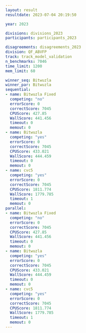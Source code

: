 ```yaml
---
layout: result
resultdate: 2023-07-04 20:19:50

year: 2023

divisions: divisions_2023
participants: participants_2023

disagreements: disagreements_2023
division: QF_ABVFP
track: track_model_validation
n_benchmarks: 7046
time_limit: 1200
mem_limit: 60

winner_seq: Bitwuzla
winner_par: Bitwuzla
sequential:
- name: Bitwuzla Fixed
  competing: "no"
  errorScore: 0
  correctScore: 7045
  CPUScore: 427.85
  WallScore: 441.456
  timeout: 0
  memout: 0
- name: Bitwuzla
  competing: "yes"
  errorScore: 0
  correctScore: 7045
  CPUScore: 433.021
  WallScore: 444.459
  timeout: 0
  memout: 0
- name: cvc5
  competing: "yes"
  errorScore: 0
  correctScore: 7045
  CPUScore: 1811.774
  WallScore: 1779.785
  timeout: 1
  memout: 0
parallel:
- name: Bitwuzla Fixed
  competing: "no"
  errorScore: 0
  correctScore: 7045
  CPUScore: 427.85
  WallScore: 441.456
  timeout: 0
  memout: 0
- name: Bitwuzla
  competing: "yes"
  errorScore: 0
  correctScore: 7045
  CPUScore: 433.021
  WallScore: 444.459
  timeout: 0
  memout: 0
- name: cvc5
  competing: "yes"
  errorScore: 0
  correctScore: 7045
  CPUScore: 1811.774
  WallScore: 1779.785
  timeout: 1
  memout: 0
---
```

